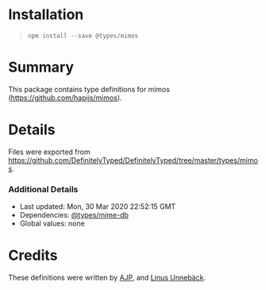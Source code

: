 # Installation
> `npm install --save @types/mimos`

# Summary
This package contains type definitions for mimos (https://github.com/hapijs/mimos).

# Details
Files were exported from https://github.com/DefinitelyTyped/DefinitelyTyped/tree/master/types/mimos.

### Additional Details
 * Last updated: Mon, 30 Mar 2020 22:52:15 GMT
 * Dependencies: [@types/mime-db](https://npmjs.com/package/@types/mime-db)
 * Global values: none

# Credits
These definitions were written by [AJP](https://github.com/AJamesPhillips), and [Linus Unnebäck](https://github.com/LinusU).
